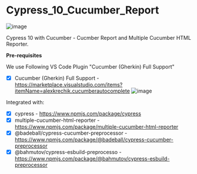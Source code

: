 # Cypress_10_Cucumber_Report

![image](https://user-images.githubusercontent.com/40147842/200867923-3a4aa85c-8700-430c-8cde-9624328e6cab.png)

Cypress 10 with Cucumber - Cucmber Report and Multiple Cucumber HTML Reporter.

**Pre-requisites**

We use Following VS Code Plugin "Cucumber (Gherkin) Full Support"
- [X] Cucumber (Gherkin) Full Support -https://marketplace.visualstudio.com/items?itemName=alexkrechik.cucumberautocomplete
![image](https://user-images.githubusercontent.com/40147842/200868137-ec95476b-b19b-4ef5-85a6-683f3b676de0.png)

Integrated with:
- [X] cypress - https://www.npmjs.com/package/cypress
- [X] multiple-cucumber-html-reporter - https://www.npmjs.com/package/multiple-cucumber-html-reporter
- [X] @badeball/cypress-cucumber-preprocessor - https://www.npmjs.com/package/@badeball/cypress-cucumber-preprocessor
- [X] @bahmutov/cypress-esbuild-preprocesso - https://www.npmjs.com/package/@bahmutov/cypress-esbuild-preprocessor
